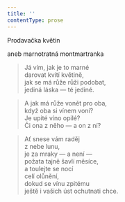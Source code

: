```yaml
---
title: ''
contentType: prose
---
```


Prodavačka květin

aneb marnotratná montmartranka

> Já vím, jak je to marné  
> darovat kvítí květině,  
> jak se má růže růži podobat,  
> jediná láska — té jediné.

> A jak má růže vonět pro oba,  
> když oba si vínem voní?  
> Je upité víno opilé?  
> Či ona z něho — a on z ní?

> Ať snese vám raděj  
> z nebe lunu,  
> je za mraky — a není —  
> požata tajně šavlí měsíce,  
> a toulejte se nocí  
> celí olůnění,  
> dokud se vínu zpitému  
> ještě i vašich úst ochutnati chce.
